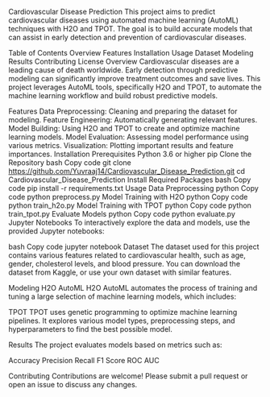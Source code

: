 Cardiovascular Disease Prediction
This project aims to predict cardiovascular diseases using automated machine learning (AutoML) techniques with H2O and TPOT. The goal is to build accurate models that can assist in early detection and prevention of cardiovascular diseases.

Table of Contents
Overview
Features
Installation
Usage
Dataset
Modeling
Results
Contributing
License
Overview
Cardiovascular diseases are a leading cause of death worldwide. Early detection through predictive modeling can significantly improve treatment outcomes and save lives. This project leverages AutoML tools, specifically H2O and TPOT, to automate the machine learning workflow and build robust predictive models.

Features
Data Preprocessing: Cleaning and preparing the dataset for modeling.
Feature Engineering: Automatically generating relevant features.
Model Building: Using H2O and TPOT to create and optimize machine learning models.
Model Evaluation: Assessing model performance using various metrics.
Visualization: Plotting important results and feature importances.
Installation
Prerequisites
Python 3.6 or higher
pip
Clone the Repository
bash
Copy code
git clone https://github.com/Yuvraaj14/Cardiovascular_Disease_Prediction.git
cd Cardiovascular_Disease_Prediction
Install Required Packages
bash
Copy code
pip install -r requirements.txt
Usage
Data Preprocessing
python
Copy code
python preprocess.py
Model Training with H2O
python
Copy code
python train_h2o.py
Model Training with TPOT
python
Copy code
python train_tpot.py
Evaluate Models
python
Copy code
python evaluate.py
Jupyter Notebooks
To interactively explore the data and models, use the provided Jupyter notebooks:

bash
Copy code
jupyter notebook
Dataset
The dataset used for this project contains various features related to cardiovascular health, such as age, gender, cholesterol levels, and blood pressure. You can download the dataset from Kaggle, or use your own dataset with similar features.

Modeling
H2O AutoML
H2O AutoML automates the process of training and tuning a large selection of machine learning models, which includes:

TPOT
TPOT uses genetic programming to optimize machine learning pipelines. It explores various model types, preprocessing steps, and hyperparameters to find the best possible model.

Results
The project evaluates models based on metrics such as:

Accuracy
Precision
Recall
F1 Score
ROC AUC

Contributing
Contributions are welcome! Please submit a pull request or open an issue to discuss any changes.
